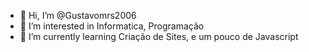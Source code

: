 - 👋 Hi, I’m @Gustavomrs2006
- 👀 I’m interested in Informatica, Programação
- 🌱 I’m currently learning Criação de Sites, e um pouco de Javascript
